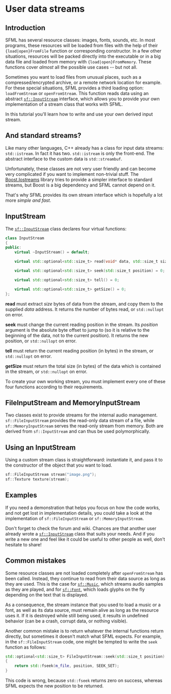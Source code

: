 # User data streams

## Introduction

SFML has several resource classes: images, fonts, sounds, etc.
In most programs, these resources will be loaded from files with the help of their `{load|open}FromFile` function or corresponding constructor.
In a few other situations, resources will be packed directly into the executable or in a big data file and loaded from memory with `{load|open}FromMemory`.
These functions cover _almost_ all the possible use cases -- but not all.

Sometimes you want to load files from unusual places, such as a compressed/encrypted archive, or a remote network location for example.
For these special situations, SFML provides a third loading option: `loadFromStream` or `openFromStream`.
This function reads data using an abstract [`sf::InputStream`](../../../documentation/3.0.0/classsf_1_1InputStream.html "sf::InputStream documentation") interface, which allows you to provide your own implementation of a stream class that works with SFML.

In this tutorial you'll learn how to write and use your own derived input stream.

## And standard streams?

Like many other languages, C++ already has a class for input data streams: `std::istream`.
In fact it has two.
`std::istream` is only the front-end.
The abstract interface to the custom data is `std::streambuf`.

Unfortunately, these classes are not very user friendly and can become very complicated if you want to implement non-trivial stuff.
The [Boost.Iostreams](http://www.boost.org/doc/libs/1_49_0/libs/iostreams/doc/index.html "Boost.Iostreams") library tries to provide a simpler interface to standard streams, but Boost is a big dependency and SFML cannot depend on it.

That's why SFML provides its own stream interface which is hopefully a lot more _simple and fast_.

## InputStream

The [`sf::InputStream`](../../../documentation/3.0.0/classsf_1_1InputStream.html "sf::InputStream documentation") class declares four virtual functions:

```cpp
class InputStream
{
public:
    virtual ~InputStream() = default;

    virtual std::optional<std::size_t> read(void* data, std::size_t size) = 0;

    virtual std::optional<std::size_t> seek(std::size_t position) = 0;

    virtual std::optional<std::size_t> tell() = 0;

    virtual std::optional<std::size_t> getSize() = 0;
};
```

**read** must extract _size_ bytes of data from the stream, and copy them to the supplied _data_ address.
It returns the number of bytes read, or `std::nullopt` on error.

**seek** must change the current reading position in the stream.
Its _position_ argument is the absolute byte offset to jump to (so it is relative to the beginning of the data, not to the current position).
It returns the new position, or `std::nullopt` on error.

**tell** must return the current reading position (in bytes) in the stream, or `std::nullopt` on error.

**getSize** must return the total size (in bytes) of the data which is contained in the stream, or `std::nullopt` on error.

To create your own working stream, you must implement every one of these four functions according to their requirements.

## FileInputStream and MemoryInputStream

Two classes exist to provide streams for the internal audio management.
`sf::FileInputStream` provides the read-only data stream of a file, while `sf::MemoryInputStream` serves the read-only stream from memory.
Both are derived from `sf::InputStream` and can thus be used polymorphically.

## Using an InputStream

Using a custom stream class is straightforward: instantiate it, and pass it to the constructor of the object that you want to load.

```cpp
sf::FileInputStream stream("image.png");
sf::Texture texture(stream);
```

## Examples

If you need a demonstration that helps you focus on how the code works, and not get lost in implementation details, you could take a look at the implementation of `sf::FileInputStream` or `sf::MemoryInputStream`.

Don't forget to check the forum and wiki.
Chances are that another user already wrote a [`sf::InputStream`](../../../documentation/3.0.0/classsf_1_1InputStream.html "sf::InputStream documentation") class that suits your needs.
And if you write a new one and feel like it could be useful to other people as well, don't hesitate to share!

## Common mistakes

Some resource classes are not loaded completely after `openFromStream` has been called.
Instead, they continue to read from their data source as long as they are used.
This is the case for [`sf::Music`](../../../documentation/3.0.0/classsf_1_1Music.html "sf::Music documentation"), which streams audio samples as they are played, and for [`sf::Font`](../../../documentation/3.0.0/classsf_1_1Font.html "sf::Font documentation"), which loads glyphs on the fly depending on the text that is displayed.

As a consequence, the stream instance that you used to load a music or a font, as well as its data source, must remain alive as long as the resource uses it.
If it is destroyed while still being used, it results in undefined behavior (can be a crash, corrupt data, or nothing visible).

Another common mistake is to return whatever the internal functions return directly, but sometimes it doesn't match what SFML expects.
For example, in the `sf::FileInputStream` code, one might be tempted to write the `seek` function as follows:

```cpp
std::optional<std::size_t> FileInputStream::seek(std::size_t position)
{
    return std::fseek(m_file, position, SEEK_SET);
}
```

This code is wrong, because `std::fseek` returns zero on success, whereas SFML expects the new position to be returned.
